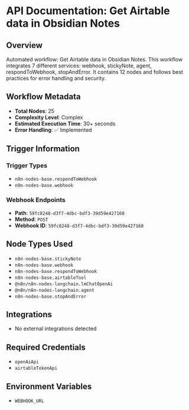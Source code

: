 # API Documentation: Get Airtable data in Obsidian Notes

## Overview
Automated workflow: Get Airtable data in Obsidian Notes. This workflow integrates 7 different services: webhook, stickyNote, agent, respondToWebhook, stopAndError. It contains 12 nodes and follows best practices for error handling and security.

## Workflow Metadata
- **Total Nodes**: 25
- **Complexity Level**: Complex
- **Estimated Execution Time**: 30+ seconds
- **Error Handling**: ✅ Implemented

## Trigger Information
### Trigger Types
- `n8n-nodes-base.respondToWebhook`
- `n8n-nodes-base.webhook`

### Webhook Endpoints
- **Path**: `59fc8248-d3f7-4dbc-bdf3-39d59e427160`
- **Method**: `POST`
- **Webhook ID**: `59fc8248-d3f7-4dbc-bdf3-39d59e427160`


## Node Types Used
- `n8n-nodes-base.stickyNote`
- `n8n-nodes-base.webhook`
- `n8n-nodes-base.respondToWebhook`
- `n8n-nodes-base.airtableTool`
- `@n8n/n8n-nodes-langchain.lmChatOpenAi`
- `@n8n/n8n-nodes-langchain.agent`
- `n8n-nodes-base.stopAndError`

## Integrations
- No external integrations detected

## Required Credentials
- `openAiApi`
- `airtableTokenApi`

## Environment Variables
- `WEBHOOK_URL`
